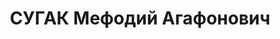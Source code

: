 ---
title: СУГАК Мефодий Агафонович
description: "Род. в 1889, Тверская область, хутор Кукурек, Россия, украинец. Род\
  \ занятий: директор Чаквинской Чайной ф-ки. \n  Осужден Тройкой при НКВД ГССР 02.12.1937.\
  \ Мера наказания: расстрел с конфискацией личного имущества"
---